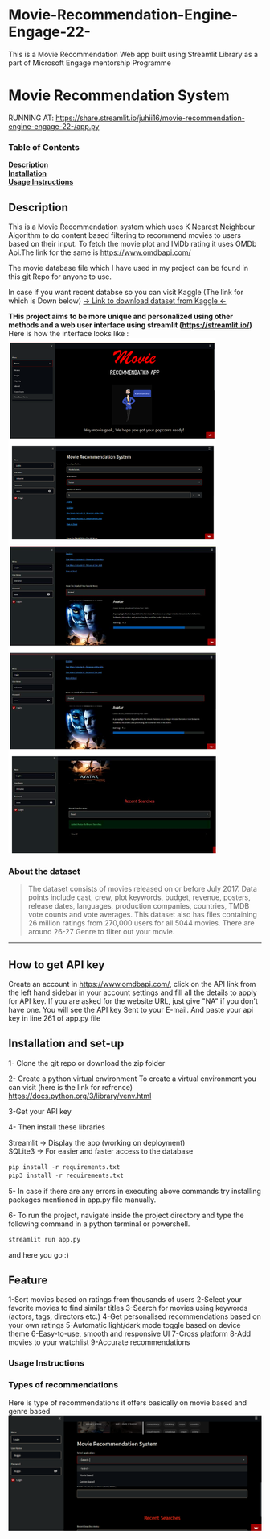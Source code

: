 # Movie-Recommendation-Engine-Engage-22-
This is a Movie Recommendation Web app built using Streamlit Library as a part of Microsoft Engage mentorship Programme


# Movie Recommendation System

RUNNING AT: https://share.streamlit.io/juhii16/movie-recommendation-engine-engage-22-/app.py

### Table of Contents
**[Description](#description)**<br>
**[Installation](#installation)**<br>
**[Usage Instructions](#usage-instructions)**<br>

## Description


This is a Movie Recommendation system which uses K Nearest Neighbour Algorithm to do content based filtering to recommend movies to users based on their input. To fetch the movie plot and IMDb rating it uses OMDb Api.The link for the same is 
https://www.omdbapi.com/

The movie database file which I have used in my project can be found in this git Repo for anyone to use.

In case if you want recent databse so you can visit Kaggle (The link for which is Down below)
[-> Link to download dataset from Kaggle <-](https://www.kaggle.com/rounakbanik/the-movies-dataset?select=ratings.csv)

**THis project aims to be more unique and personalized using other methods and a web user interface using streamlit (https://streamlit.io/)**
Here is how the interface looks like :
![App interface](1.6.png "Display APP")



### About the dataset

>The dataset consists of movies released on or before July 2017. Data points include cast, crew, plot keywords, budget, revenue, posters, release dates, languages, production companies, countries, TMDB vote counts and vote averages.
>This dataset also has files containing 26 million ratings from 270,000 users for all 5044 movies.
>There are around 26-27 Genre to fliter out your movie.



---

## How to get API key
Create an account in https://www.omdbapi.com/, click on the API link from the left hand sidebar in your account settings and fill all the details to apply for API key. If you are asked for the website URL, just give "NA" if you don't have one. You will see the API key Sent to your E-mail. And paste your api key in line 261 of app.py file



## Installation and set-up 

1- Clone the git repo or download the zip folder

2- Create a python virtual environment 
  To create a virtual environment you can visit (here is the link for refrence) https://docs.python.org/3/library/venv.html
  
3-Get your API key 

4- Then install these libraries 

   Streamlit -> Display the app (working on deployment)  
   SQLite3 -> For easier and faster access to the database  
  
````python
pip install -r requirements.txt 
pip3 install -r requirements.txt
````
5- In case if there are any errors in executing above commands try installing packages mentioned in app.py file manually.

6- To run the project, navigate inside the project directory and type the following command in a python terminal or powershell. 
````python
streamlit run app.py
````
   and here you go :)


## Feature

1-Sort movies based on ratings from thousands of users
2-Select your favorite movies to find similar titles
3-Search for movies using keywords (actors, tags, directors etc.)
4-Get personalised recommendations based on your own ratings
5-Automatic light/dark mode toggle based on device theme
6-Easy-to-use, smooth and responsive UI
7-Cross platform
8-Add movies to your watchlist
9-Accurate recommendations


### Usage Instructions
### Types of recommendations
Here is type of recommendations it offers basically on movie based and genre based
![App interface](1.7.png "Display APP movies similar to LoTR")




